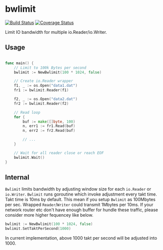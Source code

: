 # bwlimit

[![Build Status](https://travis-ci.org/watermint/bwlimit.svg?branch=master)](https://travis-ci.org/watermint/bwlimit)
[![Coverage Status](https://coveralls.io/repos/github/watermint/bwlimit/badge.svg?branch=master)](https://coveralls.io/github/watermint/bwlimit?branch=master)

Limit IO bandwidth for multiple io.Reader/io.Writer.

## Usage

```go

func main() {
	// Limit to 100k Bytes per second
	bwlimit := NewBwlimit(100 * 1024, false)

	// Create io.Reader wrapper
	f1, _ := os.Open("data1.dat")
	fr1 := bwlimit.Reader(f1)

	f2, _ := os.Open("data2.dat")
	fr2 := bwlimit.Reader(f2)

	// Read loop
	for {
		buf := make([]byte, 100)
		n, err1 := fr1.Read(buf)
		n, err2 := fr2.Read(buf)

		// ...
	}

	// Wait for all reader close or reach EOF
	bwlimit.Wait()
}
```

## Internal

`Bwlimit` limits bandwidth by adjusting window size for each `io.Reader` or `io.Writer`. `Bwlimit` runs goroutine which invoke adjustment every takt time. Takt time is 10ms by default.
This mean if you setup `Bwlimit` as 100Mbytes per sec. Wrapped `Reader`/`Writer` could transmit 1Mbytes per 10ms. If your network router etc don't have enough buffer for hundle these traffic, please consider more higher fequencey like below.

```go
bwlimit := NewBwlimit(100 * 1024, false)
bwlimit.SetTaktPerSecond(1000)
```

In current implementation, above 1000 takt per second will be adjusted into 1000.

